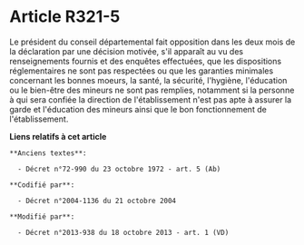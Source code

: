 # Article R321-5

Le président du conseil départemental fait opposition dans les deux mois de la déclaration par une décision motivée, s'il
apparaît au vu des renseignements fournis et des enquêtes effectuées, que les dispositions réglementaires ne sont pas
respectées ou que les garanties minimales concernant les bonnes moeurs, la santé, la sécurité, l'hygiène, l'éducation ou le
bien-être des mineurs ne sont pas remplies, notamment si la personne à qui sera confiée la direction de l'établissement n'est
pas apte à assurer la garde et l'éducation des mineurs ainsi que le bon fonctionnement de l'établissement.

**Liens relatifs à cet article**

	**Anciens textes**:

	  - Décret n°72-990 du 23 octobre 1972 - art. 5 (Ab)

	**Codifié par**:

	  - Décret n°2004-1136 du 21 octobre 2004

	**Modifié par**:

	  - Décret n°2013-938 du 18 octobre 2013 - art. 1 (VD)
